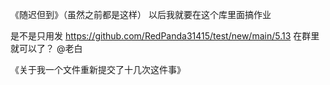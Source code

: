 《随迟但到》（虽然之前都是这样）
以后我就要在这个库里面搞作业

是不是只用发 https://github.com/RedPanda31415/test/new/main/5.13 在群里就可以了？ @老白

《关于我一个文件重新提交了十几次这件事》
